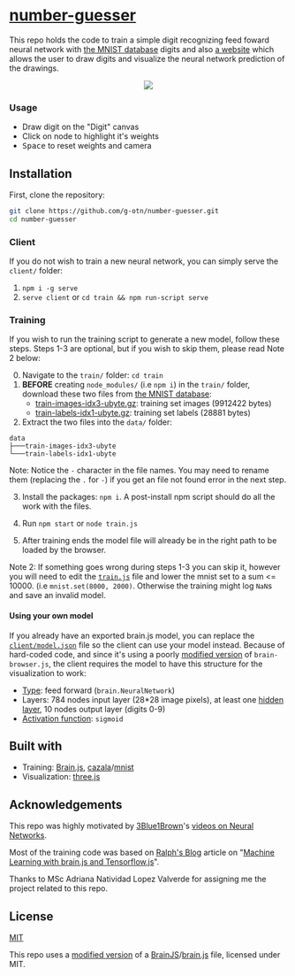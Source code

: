 # [number-guesser](https://g-otn.github.io/number-guesser/)

This repo holds the code to train a simple digit recognizing feed foward neural network
with [the MNIST database](http://yann.lecun.com/exdb/mnist/) digits and also [a website](https://g-otn.github.io/number-guesser) which allows the user to draw digits and visualize
the neural network prediction of the drawings.

<p align="center">
   <img src="https://user-images.githubusercontent.com/44736064/100669492-3c709e80-333c-11eb-9b54-540d844f4eda.gif">
</p>

### Usage
- Draw digit on the "Digit" canvas
- Click on node to highlight it's weights
- <kbd>Space</kbd> to reset weights and camera

## Installation

First, clone the repository: 
```bash
git clone https://github.com/g-otn/number-guesser.git
cd number-guesser
```

### Client
If you do not wish to train a new neural network, you can simply serve the `client/` folder:
1. `npm i -g serve`
2. `serve client` or `cd train && npm run-script serve`


### Training

If you wish to run the training script to generate a new model, follow these steps. Steps 1-3 are optional, but if you wish to skip them, please read Note 2 below:

0. Navigate to the `train/` folder: `cd train`
1. **BEFORE** creating `node_modules/` (i.e `npm i`) in the `train/` folder, download these two files from [the MNIST database](http://yann.lecun.com/exdb/mnist/):
   - [train-images-idx3-ubyte.gz](http://yann.lecun.com/exdb/mnist/train-images-idx3-ubyte.gz):  training set images (9912422 bytes) 
   - [train-labels-idx1-ubyte.gz](http://yann.lecun.com/exdb/mnist/train-labels-idx1-ubyte.gz):  training set labels (28881 bytes)
2. Extract the two files into the `data/` folder:
```
data
├───train-images-idx3-ubyte
└───train-labels-idx1-ubyte
```
Note: Notice the `-` character in the file names.
You may need to rename them (replacing the `.` for `-`) if you get an file not found error in the next step.

3. Install the packages: `npm i`. A post-install npm script should do all the work with the files.

4. Run `npm start` or `node train.js`

5. After training ends the model file will already be in the right path to be loaded by the browser.

Note 2: If something goes wrong during steps 1-3 you can skip it, however you will need to edit the [`train.js`](train/train.js) file and lower the mnist set to a sum <= 10000. (i.e `mnist.set(8000, 2000)`. Otherwise the training might log `NaN`s and save an invalid model.

#### Using your own model
If you already have an exported brain.js model, you can replace the [`client/model.json`](client/model.json) file so the client can use your model instead.
Because of hard-coded code, and since it's using a poorly [modified version](client\js\vendors\brain.js@2.0.0-beta.2\dist\brain-browser.js) of `brain-browser.js`, the client requires the model to have this structure for the visualization to work:
- [Type](https://github.com/BrainJS/brain.js#neural-network-types): feed forward (`brain.NeuralNetwork`)
- Layers: 784 nodes input layer (28\*28 image pixels), at least one [hidden layer](https://github.com/BrainJS/brain.js#hiddenlayers), 10 nodes output layer (digits 0-9)
- [Activation function](https://github.com/BrainJS/brain.js#activation): `sigmoid`

## Built with
- Training: [Brain.js](https://brain.js.org/#/), [cazala](https://github.com/cazala)/[mnist](https://github.com/cazala/mnist)
- Visualization: [three.js](https://threejs.org)

## Acknowledgements
This repo was highly motivated by [3Blue1Brown](https://www.youtube.com/c/3blue1brown)'s [videos on Neural Networks](https://www.youtube.com/playlist?list=PLZHQObOWTQDNU6R1_67000Dx_ZCJB-3pi).

Most of the training code was based on [Ralph's Blog](https://golb.hplar.ch) article 
on "[Machine Learning with brain.js and Tensorflow.js](https://golb.hplar.ch/2019/01/machine-learning-with-brain-and-tensorflow-js.html)".

Thanks to MSc Adriana Natividad Lopez Valverde for assigning me the project related to this repo.

## License
[MIT](/LICENSE)

This repo uses a [modified version](client\js\vendors\brain.js@2.0.0-beta.2\dist\brain-browser.js) of a [BrainJS](https://github.com/BrainJS)/[brain.js](https://github.com/BrainJS/brain.js) file, licensed under MIT.
